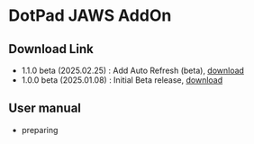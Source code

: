 # DotPad JAWS AddOn

## Download Link
- 1.1.0 beta (2025.02.25) : Add Auto Refresh (beta), <a href="https://github.com/dotincorp/dotpad-application/raw/refs/heads/main/DotPad%20ScreenReader/JAWS%20AddOn/jaws-dotpad-1.1.0-beta.zip">download</a>
- 1.0.0 beta (2025.01.08) : Initial Beta release, <a href="https://github.com/dotincorp/dotpad-application/raw/refs/heads/main/DotPad%20ScreenReader/JAWS%20AddOn/jaws-dotpad-1.0.0-beta.zip">download</a>

## User manual
- preparing
  